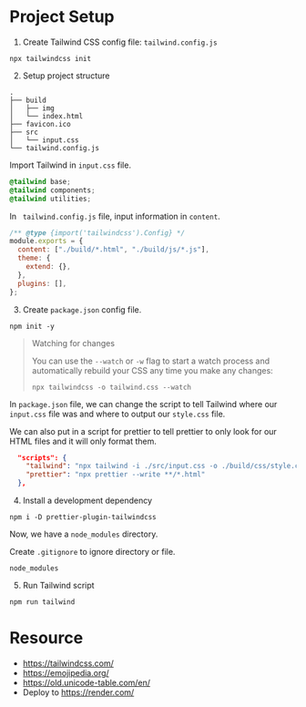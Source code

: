 # Project Setup

1. Create Tailwind CSS config file: `tailwind.config.js`

```
npx tailwindcss init
```

2. Setup project structure

```
.
├── build
│   ├── img
│   └── index.html
├── favicon.ico
├── src
│   └── input.css
└── tailwind.config.js
```

Import Tailwind in `input.css` file.

```css
@tailwind base;
@tailwind components;
@tailwind utilities;
```

In ` tailwind.config.js` file, input information in `content`.

```js
/** @type {import('tailwindcss').Config} */
module.exports = {
  content: ["./build/*.html", "./build/js/*.js"],
  theme: {
    extend: {},
  },
  plugins: [],
};
```

3. Create `package.json` config file.

```
npm init -y
```

> Watching for changes
>
> You can use the `--watch` or `-w` flag to start a watch process and automatically rebuild your CSS any time you make any changes:
>
> `npx tailwindcss -o tailwind.css --watch`

In `package.json` file, we can change the script to tell Tailwind where our `input.css` file was and where to output our `style.css` file.

We can also put in a script for prettier to tell prettier to only look for our HTML files and it will only format them.

```json
  "scripts": {
    "tailwind": "npx tailwind -i ./src/input.css -o ./build/css/style.css --watch",
    "prettier": "npx prettier --write **/*.html"
  },
```

4. Install a development dependency

```
npm i -D prettier-plugin-tailwindcss
```

Now, we have a `node_modules` directory.

Create `.gitignore` to ignore directory or file.

```.gitignore
node_modules
```

5. Run Tailwind script

```
npm run tailwind
```

# Resource

- https://tailwindcss.com/
- https://emojipedia.org/
- https://old.unicode-table.com/en/
- Deploy to https://render.com/
